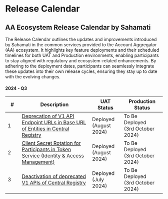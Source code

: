 # Release Calendar

## AA Ecosystem Release Calendar by Sahamati

The Release Calendar outlines the updates and improvements introduced by Sahamati in the common services provided to the Account Aggregator (AA) ecosystem. It highlights key feature deployments and their scheduled timelines for both UAT and Production environments, enabling participants to stay aligned with regulatory and ecosystem-related enhancements. By adhering to the deployment dates, participants can seamlessly integrate these updates into their own release cycles, ensuring they stay up to date with the evolving changes.

#### 2024 - Q3

<table><thead><tr><th width="57">#</th><th width="364">Description</th><th width="107">UAT Status</th><th width="162">Production Status</th></tr></thead><tbody><tr><td>1</td><td><a href="deprecation-of-v1-api-endpoint-urls.md">Deprecation of V1 API Endpoint URLs in Base URL of Entities in Central Registry</a> </td><td>Deployed<br>(August 2024)</td><td>To Be Deployed<br>(3rd October 2024)</td></tr><tr><td>2</td><td><a href="client-secret-rotation.md">Client Secret Rotation for Participants in Token Service (Identity &#x26; Access Management)</a></td><td>Deployed<br>(August 2024)</td><td>To Be Deployed<br>(3rd October 2024)</td></tr><tr><td>3</td><td><a href="deactivation-of-deprecated-v1-apis.md">Deactivation of deprecated V1 APIs of Central Registry</a></td><td>Deployed<br>(July 2024)</td><td>To Be Deployed<br>(3rd October 2024)</td></tr></tbody></table>
